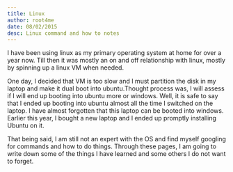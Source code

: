 ```yaml
---
title: Linux
author: root4me
date: 08/02/2015
desc: Linux command and how to notes
---
```


I have been using linux as my primary operating system at home for over a year now. Till then it was mostly an on and off relationship with linux, mostly by spinning up a linux VM when needed.  

One day, I decided that VM is too slow and I must partition the disk in my laptop and make it dual boot into ubuntu.Thought process was, I will assess if I will end up booting into ubuntu more or windows. Well, it is safe to say that I ended up booting into ubuntu almost all the time I switched on the laptop. I have almost forgotten that this laptop can be booted into windows. Earlier this year, I bought a new laptop and I ended up promptly installing Ubuntu on it.  

That being said, I am still not an expert with the OS and find myself googling for commands and how to do things. Through these pages, I am going to write down some of the things I have learned and some others I do not want to forget.  


